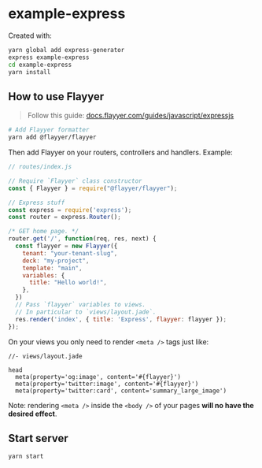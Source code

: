 # example-express

Created with:

```bash
yarn global add express-generator
express example-express
cd example-express
yarn install
```

## How to use Flayyer

> Follow this guide: [docs.flayyer.com/guides/javascript/expressjs](https://docs.flayyer.com/guides/javascript/expressjs)

```bash
# Add Flayyer formatter
yarn add @flayyer/flayyer
```

Then add Flayyer on your routers, controllers and handlers. Example:

```js
// routes/index.js

// Require `Flayyer` class constructor
const { Flayyer } = require("@flayyer/flayyer");

// Express stuff
const express = require('express');
const router = express.Router();

/* GET home page. */
router.get('/', function(req, res, next) {
  const flayyer = new Flayyer({
    tenant: "your-tenant-slug",
    deck: "my-project",
    template: "main",
    variables: {
      title: "Hello world!",
    },
  })
  // Pass `flayyer` variables to views.
  // In particular to `views/layout.jade`.
  res.render('index', { title: 'Express', flayyer: flayyer });
});
```

On your views you only need to render `<meta />` tags just like:

```jade
//- views/layout.jade

head
  meta(property='og:image', content='#{flayyer}')
  meta(property='twitter:image', content='#{flayyer}')
  meta(property='twitter:card', content='summary_large_image')
```

Note: rendering `<meta />` inside the `<body />` of your pages **will no have the desired effect**.

## Start server

```language
yarn start
```
